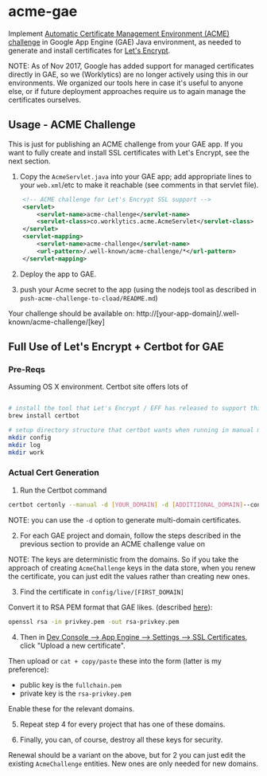 # acme-gae
Implement [Automatic Certificate Management Environment (ACME) challenge](https://ietf-wg-acme.github.io/acme/draft-ietf-acme-acme.html#rfc.section.7.5)
in Google App Engine (GAE) Java environment, as needed to generate and install certificates for [Let's Encrypt](https://letsencrypt.org/).

NOTE: As of Nov 2017, Google has added support for managed certificates directly in GAE, so we (Worklytics) are no longer actively using this in our environments. We organized our tools here in case it's useful to anyone else, or if future deployment approaches require us to again manage the certificates ourselves.

## Usage - ACME Challenge
This is just for publishing an ACME challenge from your GAE app.  If you want to fully create and install SSL certificates with Let's Encrypt, see the next section.

1. Copy the `AcmeServlet.java` into your GAE app; add appropriate lines to your `web.xml`/etc to make it reachable (see comments in that servlet file).  

```xml
    <!-- ACME challenge for Let's Encrypt SSL support -->
    <servlet>
        <servlet-name>acme-challenge</servlet-name>
        <servlet-class>co.worklytics.acme.AcmeServlet</servlet-class>
    </servlet>
    <servlet-mapping>
        <servlet-name>acme-challenge</servlet-name>
        <url-pattern>/.well-known/acme-challenge/*</url-pattern>
    </servlet-mapping>
```

2. Deploy the app to GAE.


3. push your Acme secret to the app (using the nodejs tool as described in `push-acme-challenge-to-cload/README.md`)

Your challenge should be available on: http://[your-app-domain]/.well-known/acme-challenge/[key]

## Full Use of Let's Encrypt + Certbot for GAE

### Pre-Reqs

Assuming OS X environment. Certbot site offers lots of 

```bash

# install the tool that Let's Encrypt / EFF has released to support this
brew install certbot

# setup directory structure that certbot wants when running in manual mode as regular user (not sudo)
mkdir config
mkdir log
mkdir work
```

### Actual Cert Generation

1. Run the Certbot command
```bash
certbot certonly --manual -d [YOUR_DOMAIN] -d [ADDITIIONAL_DOMAIN]--config-dir config/ --work-dir work/ --logs-dir log/
```

NOTE: you can use the `-d` option to generate multi-domain certificates.  

2. For each GAE project and domain, follow the steps described in the previous section to provide an ACME challenge value on 

NOTE: The keys are deterministic from the domains. So if you take the approach of creating `AcmeChallenge` keys in the data store, when you renew the certificate, you can just edit the values rather than creating new ones.

 3. Find the certificate in `config/live/[FIRST_DOMAIN]`

Convert it to RSA PEM format that GAE likes. (described [here](https://cloud.google.com/appengine/docs/standard/python/using-custom-domains-and-ssl#converting_private_keys_and_concatenating_ssl_certificates)):

```bash
openssl rsa -in privkey.pem -out rsa-privkey.pem
```

 4. Then in [Dev Console --> App Engine --> Settings --> SSL Certificates](https://console.cloud.google.com/appengine/settings/certificates?project=worklytics-staging-eu&organizationId=496339493825), click "Upload a new certificate".

Then upload or `cat + copy/paste` these into the form (latter is my preference): 
  * public key is the `fullchain.pem`
  * private key is the `rsa-privkey.pem`

Enable these for the relevant domains.

 5. Repeat step 4 for every project that has one of these domains.

 6. Finally, you can, of course, destroy all these keys for security.


Renewal should be a variant on the above, but for 2 you can just edit the existing `AcmeChallenge`
entities. New ones are only needed for new domains.
